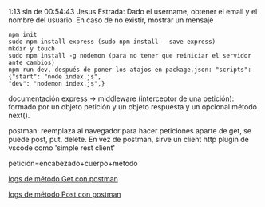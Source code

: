 1:13 sln de 00:54:43	Jesus Estrada:	Dado el username, obtener el email y el nombre del usuario. En caso de no existir, mostrar un mensaje

    npm init
    sudo npm install express (sudo npm install --save express)
    mkdir y touch
    sudo npm install -g nodemon (para no tener que reiniciar el servidor ante cambios)
    npm run dev, después de poner los atajos en package.json: "scripts":{"start": "node index.js",
    "dev": "nodemon index.js",}

documentación express -> middleware (interceptor de una petición): formado por un objeto petición y un objeto respuesta y un opcional método next().

postman: reemplaza al navegador para hacer peticiones aparte 
de get, se puede post, put, delete. En vez de postman, sirve un client http plugin de vscode como 'simple rest client'

petición=encabezado+cuerpo+método

[logs de método Get con postman](./peticionListausuariosGet.png)

[logs de método Post con postman](./crearUserPost.png)